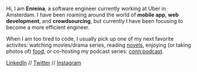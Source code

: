 Hi, I am **Enreina**, a software engineer currently working at Uber in Amsterdam. I have been roaming around the world of **mobile app**, **web development**, and **crowdsourcing**, but currently I have been focusing to become a more efficient engineer. 

When I am too tired to code, I usually pick up one of my next favorite activites: watching movies/drama series, reading [novels](https://www.goodreads.com/user/show/2945063-enreina), enjoying (or taking photos of) [food](https://www.instagram.com/stories/highlights/18132363679005219/), or co-hosting my podcast series: [conn:podcast](https://connpodcast.github.io/).

[LinkedIn](https://www.linkedin.com/in/enreina/) // [Twitter](https://twitter.com/enreina_) // [Instagram](https://instagram.com/enreina)
